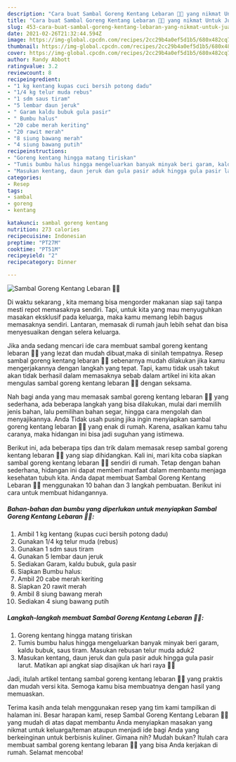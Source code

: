 ```yaml
---
description: "Cara buat Sambal Goreng Kentang Lebaran 💚✨ yang nikmat Untuk Jualan"
title: "Cara buat Sambal Goreng Kentang Lebaran 💚✨ yang nikmat Untuk Jualan"
slug: 453-cara-buat-sambal-goreng-kentang-lebaran-yang-nikmat-untuk-jualan
date: 2021-02-26T21:32:44.594Z
image: https://img-global.cpcdn.com/recipes/2cc29b4a0ef5d1b5/680x482cq70/sambal-goreng-kentang-lebaran-💚✨-foto-resep-utama.jpg
thumbnail: https://img-global.cpcdn.com/recipes/2cc29b4a0ef5d1b5/680x482cq70/sambal-goreng-kentang-lebaran-💚✨-foto-resep-utama.jpg
cover: https://img-global.cpcdn.com/recipes/2cc29b4a0ef5d1b5/680x482cq70/sambal-goreng-kentang-lebaran-💚✨-foto-resep-utama.jpg
author: Randy Abbott
ratingvalue: 3.2
reviewcount: 8
recipeingredient:
- "1 kg kentang kupas cuci bersih potong dadu"
- "1/4 kg telur muda rebus"
- "1 sdm saus tiram"
- "5 lembar daun jeruk"
- " Garam kaldu bubuk gula pasir"
- " Bumbu halus"
- "20 cabe merah keriting"
- "20 rawit merah"
- "8 siung bawang merah"
- "4 siung bawang putih"
recipeinstructions:
- "Goreng kentang hingga matang tiriskan"
- "Tumis bumbu halus hingga mengeluarkan banyak minyak beri garam, kaldu bubuk, saus tiram. Masukan rebusan telur muda aduk2"
- "Masukan kentang, daun jeruk dan gula pasir aduk hingga gula pasir larut. Matikan api angkat siap disajikan uk hari raya 💚✨"
categories:
- Resep
tags:
- sambal
- goreng
- kentang

katakunci: sambal goreng kentang 
nutrition: 273 calories
recipecuisine: Indonesian
preptime: "PT27M"
cooktime: "PT51M"
recipeyield: "2"
recipecategory: Dinner

---
```



![Sambal Goreng Kentang Lebaran 💚✨](https://img-global.cpcdn.com/recipes/2cc29b4a0ef5d1b5/680x482cq70/sambal-goreng-kentang-lebaran-💚✨-foto-resep-utama.jpg)

Di waktu  sekarang , kita memang bisa mengorder makanan siap saji tanpa mesti repot memasaknya sendiri. Tapi, untuk kita yang mau menyuguhkan masakan eksklusif pada keluarga, maka kamu memang lebih bagus memasaknya sendiri. Lantaran, memasak di rumah jauh lebih sehat dan bisa menyesuaikan dengan selera keluarga.

Jika anda sedang mencari ide cara membuat sambal goreng kentang lebaran 💚✨ yang lezat dan mudah dibuat,maka di sinilah tempatnya. Resep sambal goreng kentang lebaran 💚✨  sebenarnya mudah dilakukan jika kamu mengerjakannya dengan langkah yang tepat. Tapi, kamu tidak usah takut akan tidak berhasil dalam memasaknya 
sebab dalam artikel ini kita akan mengulas sambal goreng kentang lebaran 💚✨ dengan seksama.  



Nah bagi anda yang mau memasak sambal goreng kentang lebaran 💚✨ yang sederhana, ada beberapa langkah yang bisa dilakukan, mulai dari memilih jenis bahan, lalu pemilihan bahan segar, hingga cara mengolah dan menyajikannya. Anda Tidak usah pusing jika ingin menyiapkan sambal goreng kentang lebaran 💚✨ yang enak di rumah. Karena, asalkan kamu  tahu caranya, maka hidangan ini bisa jadi suguhan yang istimewa.

Berikut ini, ada beberapa tips dan trik dalam memasak resep sambal goreng kentang lebaran 💚✨ yang siap dihidangkan. Kali ini, mari kita coba siapkan sambal goreng kentang lebaran 💚✨ sendiri di rumah. Tetap dengan bahan sederhana, hidangan ini dapat memberi manfaat dalam membantu menjaga kesehatan tubuh kita. Anda dapat membuat Sambal Goreng Kentang Lebaran 💚✨ menggunakan 10 bahan dan 3 langkah pembuatan. Berikut ini cara untuk membuat hidangannya.

<!--inarticleads1-->

##### Bahan-bahan dan bumbu yang diperlukan untuk menyiapkan Sambal Goreng Kentang Lebaran 💚✨:

1. Ambil 1 kg kentang (kupas cuci bersih potong dadu)
1. Gunakan 1/4 kg telur muda (rebus)
1. Gunakan 1 sdm saus tiram
1. Gunakan 5 lembar daun jeruk
1. Sediakan  Garam, kaldu bubuk, gula pasir
1. Siapkan  Bumbu halus:
1. Ambil 20 cabe merah keriting
1. Siapkan 20 rawit merah
1. Ambil 8 siung bawang merah
1. Sediakan 4 siung bawang putih




<!--inarticleads2-->

##### Langkah-langkah membuat Sambal Goreng Kentang Lebaran 💚✨:

1. Goreng kentang hingga matang tiriskan
1. Tumis bumbu halus hingga mengeluarkan banyak minyak beri garam, kaldu bubuk, saus tiram. Masukan rebusan telur muda aduk2
1. Masukan kentang, daun jeruk dan gula pasir aduk hingga gula pasir larut. Matikan api angkat siap disajikan uk hari raya 💚✨




Jadi, itulah artikel tentang  sambal goreng kentang lebaran 💚✨  yang praktis dan mudah versi kita. Semoga kamu bisa membuatnya dengan hasil yang memuaskan. 

Terima kasih anda telah menggunakan resep yang tim kami tampilkan di halaman ini. Besar harapan kami, resep  Sambal Goreng Kentang Lebaran 💚✨ yang mudah di atas dapat membantu Anda menyiapkan masakan yang nikmat untuk keluarga/teman ataupun menjadi ide bagi Anda yang berkeinginan untuk berbisnis kuliner. Gimana nih? Mudah bukan? Itulah cara membuat sambal goreng kentang lebaran 💚✨ yang bisa Anda kerjakan di rumah. Selamat mencoba!

